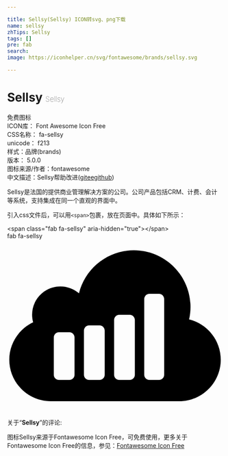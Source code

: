 ```yaml
---

title: Sellsy(Sellsy) ICON转svg、png下载
name: sellsy
zhTips: Sellsy
tags: []
pre: fab
search: 
image: https://iconhelper.cn/svg/fontawesome/brands/sellsy.svg

---
```


# Sellsy  <small style="font-size: 60%;font-weight: 100">Sellsy</small>


<div class="detail-page">
<p>
<span><span class="badge-success badge">免费图标</span> </span>
<br/>
<span>
ICON库：
<span class="badge-secondary badge">Font Awesome Icon Free</span> 
</span>
<br/>
<span>
CSS名称：
<span class="badge-secondary badge">fa-sellsy</span> 
</span>
<br/>
<span>
unicode：
<span class="badge-secondary badge">f213</span> 
<copy-btn content='f213' btn-title=""></copy-btn>
<copy-btn :content='String.fromCodePoint(parseInt("f213", 16))' btn-title="复制U"></copy-btn>
</span><br/><span>样式：<span class="badge-light badge">品牌(brands)</span></span>
<br/>
<span>
版本：
<span class="badge-secondary badge">5.0.0</span> 
</span>
<br/>
<span>图标来源/作者：<span class="badge-light badge">fontawesome</span></span> 
<br/>
<span class="zh-detail">中文描述：<span class="badge-primary badge">Sellsy</span><span class="help-link"><span>帮助改进</span>(<a href="https://gitee.com/liuwave/icon-helper/edit/master/json/fontawesome/brands/sellsy.json" target="_blank" rel="noopener noreferrer">gitee</a><a href="https://github.com/liuwave/icon-helper/edit/master/json/fontawesome/brands/sellsy.json" target="_blank" rel="noopener noreferrer">github</a></span>)</span><br/>
</p>
</div><div class="description description alert alert-light">Sellsy是法国的提供商业管理解决方案的公司。公司产品包括CRM、计费、会计等系统，支持集成在同一个直观的界面中。</div>
<div class="alert alert-dark">
  <i class="fab fa-sellsy fa-xs"></i>
  <i class="fab fa-sellsy fa-sm"></i>
  <i class="fab fa-sellsy fa-lg"></i>
  <i class="fab fa-sellsy fa-2x"></i>
  <i class="fab fa-sellsy fa-3x"></i>
  <i class="fab fa-sellsy fa-5x"></i>
  <i class="fab fa-sellsy fa-7x"></i>
</div>
<div>
  <p>引入css文件后，可以用<code>&lt;span&gt;</code>包裹，放在页面中。具体如下所示：    
  </p>
  <div class="alert alert-primary" style="font-size: 14px">
    &lt;span class="fab fa-sellsy" aria-hidden="true"&gt;&lt;/span&gt;
    <copy-btn content='<span class="fab fa-sellsy" aria-hidden="true"></span>'></copy-btn>
  </div>
  <div class="alert alert-secondary">
    <i class="fab fa-sellsy"
    style="font-size: 24px"
    aria-hidden="true"></i> fab fa-sellsy
    <copy-btn content="fab fa-sellsy" btn-title="复制图标名称"></copy-btn>
  </div>
</div>
<div id="svg" class="svg-wrap">
<svg xmlns="http://www.w3.org/2000/svg" viewBox="0 0 640 512"><path d="M539.71 237.308c3.064-12.257 4.29-24.821 4.29-37.384C544 107.382 468.618 32 376.076 32c-77.22 0-144.634 53.012-163.02 127.781-15.322-13.176-34.934-20.53-55.157-20.53-46.271 0-83.962 37.69-83.962 83.961 0 7.354.92 15.015 3.065 22.369-42.9 20.225-70.785 63.738-70.785 111.234C6.216 424.843 61.68 480 129.401 480h381.198c67.72 0 123.184-55.157 123.184-123.184.001-56.384-38.916-106.025-94.073-119.508zM199.88 401.554c0 8.274-7.048 15.321-15.321 15.321H153.61c-8.274 0-15.321-7.048-15.321-15.321V290.626c0-8.273 7.048-15.321 15.321-15.321h30.949c8.274 0 15.321 7.048 15.321 15.321v110.928zm89.477 0c0 8.274-7.048 15.321-15.322 15.321h-30.949c-8.274 0-15.321-7.048-15.321-15.321V270.096c0-8.274 7.048-15.321 15.321-15.321h30.949c8.274 0 15.322 7.048 15.322 15.321v131.458zm89.477 0c0 8.274-7.047 15.321-15.321 15.321h-30.949c-8.274 0-15.322-7.048-15.322-15.321V238.84c0-8.274 7.048-15.321 15.322-15.321h30.949c8.274 0 15.321 7.048 15.321 15.321v162.714zm87.027 0c0 8.274-7.048 15.321-15.322 15.321h-28.497c-8.274 0-15.321-7.048-15.321-15.321V176.941c0-8.579 7.047-15.628 15.321-15.628h28.497c8.274 0 15.322 7.048 15.322 15.628v224.613z"/></svg>
</div>
<detail full-name='fa-sellsy'></detail>
<div class="icon-detail__container">
<p>关于“<b>Sellsy</b>”的评论:</p>
</div>
<Vssue title="关于“Sellsy”的评论" />    
<div><p>图标Sellsy来源于Fontawesome Icon Free，可免费使用，更多关于  Fontawesome Icon Free的信息，参见：<a target="_blank" href="https://iconhelper.cn/fontawesome.html">Fontawesome Icon Free</a>
</p></div>
